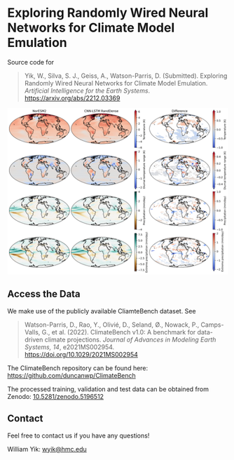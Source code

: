 # Exploring Randomly Wired Neural Networks for Climate Model Emulation
 
Source code for
> Yik, W., Silva, S. J., Geiss, A., Watson-Parris, D. (Submitted). Exploring Randomly Wired Neural Networks for Climate Model Emulation. *Artificial Intelligence for the Earth Systems*. https://arxiv.org/abs/2212.03369

![cnn_lstm_rand_dense_noresm2_comparison](/figures/cnn_lstm_rand_dense_noresm2_comparison.png)

## Access the Data
We make use of the publicly available CliamteBench dataset. See
> Watson-Parris, D., Rao, Y., Olivié, D., Seland, Ø., Nowack, P., Camps-Valls, G., et al. (2022). ClimateBench v1.0: A benchmark for data-driven climate projections. *Journal of Advances in Modeling Earth Systems, 14*, e2021MS002954. https://doi.org/10.1029/2021MS002954

The ClimateBench repository can be found here: https://github.com/duncanwp/ClimateBench

The processed training, validation and test data can be obtained from Zenodo: [10.5281/zenodo.5196512](https://doi.org/10.5281/zenodo.5196512)

## Contact
Feel free to contact us if you have any questions!

William Yik: wyik@hmc.edu
